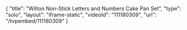 {
    "title": "Wilton Non-Stick Letters and Numbers Cake Pan Set",
    "type": "solo",
    "layout": "iframe-static",
    "videoId": "111180309",
    "url": "\/tvpembed\/111180309"
}